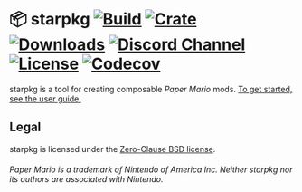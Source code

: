 # 📦 starpkg [![Build](https://img.shields.io/github/workflow/status/nanaian/starpkg/Push/master)](https://github.com/nanaian/starpkg/actions) [![Crate](https://img.shields.io/crates/v/starpkg?label=release)](https://crates.io/crates/starpkg) [![Downloads](https://img.shields.io/github/downloads/nanaian/starpkg/total)](https://github.com/nanaian/starpkg/releases/latest) [![Discord Channel](https://img.shields.io/discord/279322074412089344?color=7289DA&logo=discord&logoColor=fff)](https://discord.gg/xzq6egG) [![License](https://img.shields.io/github/license/nanaian/starpkg)](https://github.com/nanaian/starpkg/blob/master/LICENSE) [![Codecov](https://img.shields.io/codecov/c/gh/nanaian/starpkg/master)](https://codecov.io/gh/nanaian/starpkg)

starpkg is a tool for creating composable _Paper Mario_ mods. [To get started, see the user guide.](https://imalex.xyz/starpkg)

## Legal

starpkg is licensed under the [Zero-Clause BSD license](https://github.com/nanaian/starpkg/blob/master/LICENSE).

###### Paper Mario is a trademark of Nintendo of America Inc. Neither starpkg nor its authors are associated with Nintendo.

